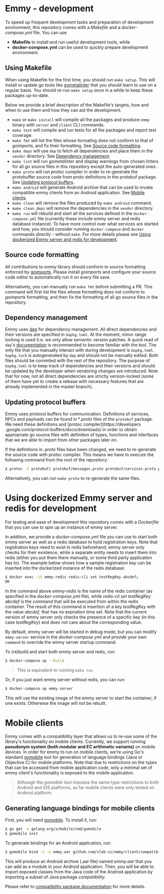 # Emmy - development

To speed up frequent development tasks and preparation of development environment, this 
repository comes with a *Makefile* and a *docker-compose.yml* file. You can use
* **Makefile** to install and run useful development tools, while
* **docker-compose.yml** can be used to quickly prepare development environment.

## Using Makefile
When using Makefile for the first time, you should run `make setup`. This will install or update 
go tools like [gometalinter](https://github.com/alecthomas/gometalinter) that you *should* learn 
to use on a regular basis. You should re-run `make setup` once in a while to keep these packages 
up-to-date.

Below we provide a brief description of the Makefile's targets, how and when to use them and how 
they can aid the development.

* `make` or `make install` will compile all the packages and produce `emmy` binary with `server` 
and 
`client` CLI commands.
* `make test` will compile and run tests for all the packages and report test coverage.
* `make fmt` will list the files whose formating does not conform to that of *goimports*, and fix 
their formatting. See [Source code formatting](#source-code-formatting).
* `make deps` will use `dep` to fetch all dependencies and place them in the `vendor` directory. See 
[Dependency management](#dependency-management).
* `make lint` will run *gometalinter* and display warnings from chosen linters for all go source 
files in this repository except the auto-generated ones .
* `make proto` will run *protoc* compiler in order to re-generate the protobuffer source code 
from proto definitions in the protobuf package. See [Updating protocol buffers](#updating-protocol-buffers).
* `make android` will generate Android archive that can be used to invoke compatible emmy clients
 from an Android application. See [Mobile clients](#mobile-clients).
* `make clean` will remove the files produced by `make android` command.
* `make clean_deps` will remove the dependencies in the `vendor` directory.
* `make run` will rebuild and start all the services defined in the `docker-compose.yml` file 
(currently these include emmy server and redis database instance). To have more control over what
 services are started and how, you should consider running `docker-compose` and `docker` commands
  directly - without `make`. For more details please see [Using 
 dockerized Emmy server and redis for development](#using-dockerized-emmy-server-and-redis-for-development).

## Source code formatting
All contributions to *emmy* library should conform to source formatting enforced by [goimports](https://godoc.org/golang.org/x/tools/cmd/goimports).
Please install *goimports* and configure your source code editor to automatically run it on every
 file save. 
 
 Alternatively, you can manually run `make fmt` before submitting a PR. This command will first 
 list the files whose formatting does not conform to *goimports* formatting, and then fix the 
 formatting of all go source files in the repository.  

## Dependency management
Emmy uses [dep](https://github.com/golang/dep) for dependency management. All direct dependencies 
and their versions are specified in `Gopkg.toml`. At the moment, minor range locking is used (i.e. 
we only allow semantic version patches. A quick read of `dep`'s [documentation](https://golang.github.io/dep/docs/daily-dep.html) 
is recommended to become familiar with the tool. 
The only file that you manually interact with during development is `Gopkg.toml`. `Gopkg.lock` is 
autogenerated by `dep` and should not be manually edited. Both files should be commited with the 
rest of the repository. 
The purpose of `Gopkg.toml` is to keep track of dependencies and their versions and should be 
updated by the developer when vendoring changes are introduced. Note that for now, not all 
direct dependencies are strictly version-locked (some of them have yet to create a release with 
necessary features that are already implemented in the master branch).

## Updating protocol buffers
Emmy uses protocol buffers for communication. Definitions of services, RPCs and payloads can be 
found in **.proto* files of the `protobuf` package. We need these definitions and [protoc 
compiler](https://developers
.google.com/protocol-buffers/docs/downloads) in order to obtain appropriate go source files 
with definition of types, functions and interfaces that we are able to import from other packages
 later on.

If the definitions in *.proto* files have been changed, we need to re-generate the source code with 
*protoc* compiler. This means we have to execute the following command from the root of the repository:

```bash
$ protoc -I protobuf/ protobuf/messages.proto protobuf/services.proto protobuf/enums.proto --go_out=plugins=grpc:protobuf
```
Alternatively, you can run `make proto` to re-generate the same files.

# Using dockerized Emmy server and redis for development
For testing and ease of development this repository comes with a *Dockerfile* that you can use to 
spin up an instance of emmy server. 

In addition, we provide a *docker-compose.yml* file you can use to start both emmy server as well as
a redis database to hold registration keys. Note that registration keys need to exist in redis 
beforehand; emmy server only checks for their existence, while a separate entity needs to insert
them into redis (either you put them there manually, or some third party application has to). The
example below shows how a sample registration key can be inserted into the dockerized instance of
the redis database:

````bash
$ docker exec -it emmy-redis redis-cli set testRegKey abcdef;
OK
````
In the command above *emmy-redis* is the name of the redis container (as specified in the
*docker-compose.yml* file), while *redis-cli set testRegKey abcdef* is the command that will be executed
from within the redis container. The result of this command is insertion of a key *testRegKey* with the
value *abcdef*, that has no expiration time set. Note that the current version of emmy server 
only checks the presence of a specific key (in this case *testRegKey*) and does not care about 
the corresponding value.

By default, emmy server will be started in debug mode, but you can modify `emmy-server` service in the
*docker-compose.yml* and provide your own `command` to override the emmy server startup command.

To (re)build and start both emmy server and redis, run:
````bash
$ docker-compose up --build
````
> This is equivalent to running `make run`

Or, if you just want emmy server without redis, you can run:
````bash
$ docker-compose up emmy-server
````
This will use the existing image of the emmy server to start the container, if one exists. 
Otherwise the image will not be rebuilt.

# Mobile clients
Emmy comes with a compatibility layer that allows us to re-use some of the library's 
functionality on mobile clients. Currently, we support running **pseudonym system (both modular and
 EC arithmetic variants)** on mobile devices. In order for emmy to run on mobile clients, we're 
 using Go's standard [gomobile](https://golang.org/wiki/Mobile) tool for generation of language 
 bindings (Java or Objective C) for mobile platforms. Note that due to restrictions on the types 
 that can be accessed from mobile application code, only a minimal set of emmy client's 
 functionality is exposed to the mobile application.
 
 > Although the *gomobile* tool imposes the same type restrictions to both Android and iOS 
 platforms, so far mobile clients were only tested on Android platform.  
 
 ## Generating language bindings for mobile clients

First, you will need [gomobile](https://golang.org/wiki/Mobile). To install it, run:
```bash
$ go get -u golang.org/x/mobile/cmd/gomobile
$ gomobile init
```

To generate bindings for an Android application, run:

```bash
$ gomobile bind -v -o emmy.aar github.com/xlab-si/emmy/client/compatibility
``` 

This will produce an Android archive (.aar file) named *emmy.aar* that you can add as a module in 
your Android application. Then, you will be able to import exposed classes from the Java code
 of the Android application by importing a subset of Java package *compatibility*. 
 
Please refer to 
 [compatibility package documentation](../client/compatibility/doc.go) for more details.
